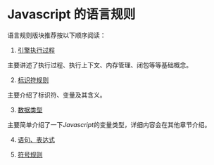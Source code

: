 # Javascript 的语言规则

语言规则版块推荐按以下顺序阅读：

1. [引擎执行过程](./引擎执行过程/README.md)

主要讲述了执行过程、执行上下文、内存管理、闭包等等基础概念。

2. [标识符规则](./标识符规则/README.md)

主要介绍了标识符、变量及其含义。

3. [数据类型](./数据类型/README.md)

主要简单介绍了一下*Javascript*的变量类型，详细内容会在其他章节介绍。

4. [语句、表达式](./语句、表达式/README.md)

5. [符号规则](./符号规则/README.md)

